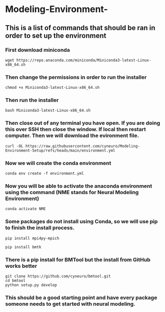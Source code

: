 # Modeling-Environment-
## This is a list of commands that should be ran in order to set up the environment

### First download miniconda
```
wget https://repo.anaconda.com/miniconda/Miniconda3-latest-Linux-x86_64.sh 
```
### Then change the permissions in order to run the installer
```
chmod +x Miniconda3-latest-Linux-x86_64.sh 
```
### Then run the installer
```
bash Miniconda3-latest-Linux-x86_64.sh 
```
### Then close out of any terminal you have open. If you are doing this over SSH then close the window. If local then restart computer. Then we will download the evironment file.
```
curl -OL https://raw.githubusercontent.com/cyneuro/Modeling-Environment-Setup/refs/heads/main/environment.yml
```
### Now we will create the conda environment
``` 
conda env create -f environment.yml
```
### Now you will be able to activate the anaconda environment using the command (NME stands for Neural Modeling Environment)
``` 
conda activate NME
``` 
### Some packages do not install using Conda, so we will use pip to finish the install process.
```
pip install mpi4py-mpich
```
``` 
pip install bmtk
```
### There is a pip install for BMTool but the install from GitHub works better
``` 
git clone https://github.com/cyneuro/bmtool.git
cd bmtool
python setup.py develop
``` 
### This should be a good starting point and have every package someone needs to get started with neural modeling. 
